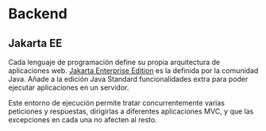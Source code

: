 # Backend

## Jakarta EE

Cada lenguaje de programación define su propia arquitectura de aplicaciones web. [Jakarta Enterprise Edition](https://en.wikipedia.org/wiki/Jakarta_EE) es la definida por la comunidad Java. Añade a la edición Java Standard funcionalidades extra para poder ejecutar aplicaciones en un servidor.

<object type="image/svg+xml" data="./files/img/jakarta-ee.excalidraw.svg" width="100%"></object>

Este entorno de ejecución permite tratar concurrentemente varias peticiones y respuestas, dirigirlas a diferentes aplicaciones MVC, y que las excepciones en cada una no afecten al resto.

<object type="image/svg+xml" data="./files/img/concurrencia.excalidraw.svg" width="100%"></object>
